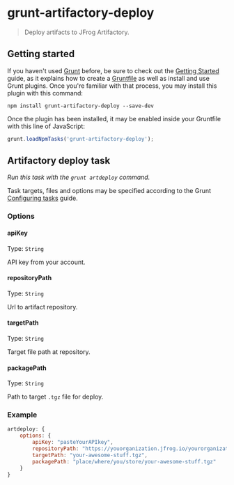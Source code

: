 # grunt-artifactory-deploy

> Deploy artifacts to JFrog Artifactory.

## Getting started

If you haven't used [Grunt](http://gruntjs.com/) before, be sure to check out the [Getting Started](http://gruntjs.com/getting-started) guide, as it explains how to create a [Gruntfile](http://gruntjs.com/sample-gruntfile) as well as install and use Grunt plugins. Once you're familiar with that process, you may install this plugin with this command:

```shell
npm install grunt-artifactory-deploy --save-dev
```

Once the plugin has been installed, it may be enabled inside your Gruntfile with this line of JavaScript:

```js
grunt.loadNpmTasks('grunt-artifactory-deploy');
```


## Artifactory deploy task
_Run this task with the `grunt artdeploy` command._

Task targets, files and options may be specified according to the Grunt [Configuring tasks](http://gruntjs.com/configuring-tasks) guide.

### Options

#### apiKey
Type: `String`  

API key from your account.

#### repositoryPath
Type: `String`

Url to artifact repository.

#### targetPath
Type: `String`

Target file path at repository.

#### packagePath
Type: `String`

Path to target `.tgz` file for deploy.

### Example

```js
artdeploy: {
    options: {
        apiKey: "pasteYourAPIkey",
        repositoryPath: "https://youorganization.jfrog.io/yourorganization/repository-name",
        targetPath: "your-awesome-stuff.tgz",
        packagePath: "place/where/you/store/your-awesome-stuff.tgz"
    }
}
```
